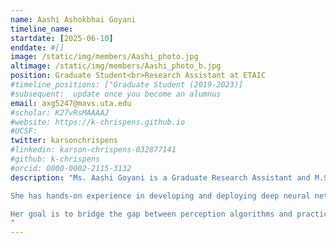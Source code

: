 ```yaml
---
name: Aashi Ashokbhai Goyani
timeline_name:
startdate: [2025-06-10]
enddate: #[]
image: /static/img/members/Aashi_photo.jpg
altimage: /static/img/members/Aashi_photo_b.jpg
position: Graduate Student<br>Research Assistant at ETAIC
#timeline_positions: ["Graduate Student (2019-2023)]
#subsequent:  update once you become an alumnus
email: axg5247@mavs.uta.edu
#scholar: K27vRsMAAAAJ 
#website: https://k-chrispens.github.io
#UCSF:
twitter: karsonchrispens
#linkedin: karson-chrispens-032877141
#github: k-chrispens
#orcid: 0000-0002-2115-3132
description: "Ms. Aashi Goyani is a Graduate Research Assistant and M.S. thesis student in the Department of Computer Science and Engineering at the University of Texas at Arlington. Her research focuses on deep learning and computer vision for autonomous systems, with particular emphasis on camera calibration, 3D reconstruction, and visual perception under real-world conditions.

She has hands-on experience in developing and deploying deep neural networks for object detection, semantic segmentation, and visual tracking. Her work integrates advanced calibration techniques with learning-based perception models to improve spatial understanding and system accuracy in robotics and autonomous platforms. Aashi is also experienced in multi-sensor data processing, including LiDAR-camera fusion and visual-inertial odometry, enabling precise localization and mapping in dynamic environments.

Her goal is to bridge the gap between perception algorithms and practical deployment, building intelligent systems that are both accurate and reliable for real-time applications.
"
---
```

